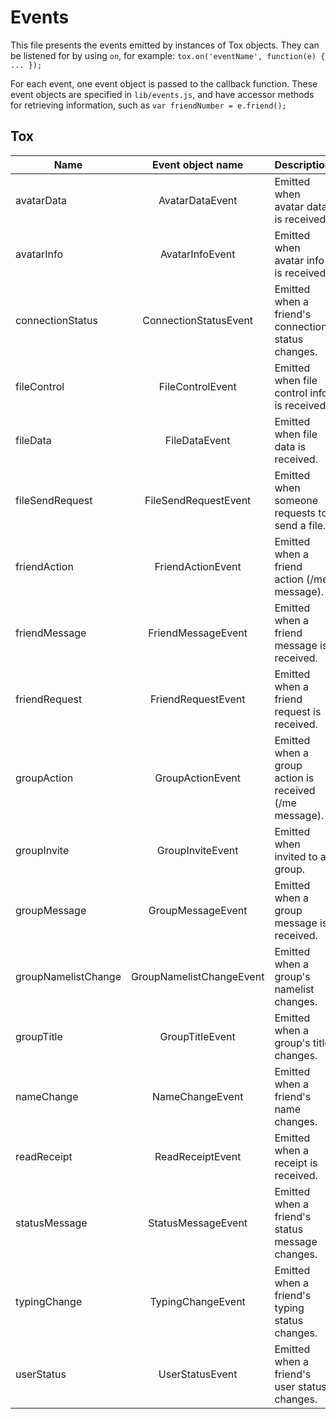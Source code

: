 Events
======

This file presents the events emitted by instances of Tox objects. They can be
listened for by using `on`, for example: `tox.on('eventName', function(e) { ... });`

For each event, one event object is passed to the callback function. These event
objects are specified in `lib/events.js`, and have accessor methods for retrieving
information, such as `var friendNumber = e.friend();`

Tox
---

Name                | Event object name        | Description
------------------- | :----------------------: | ------------------------------------------------------
avatarData          | AvatarDataEvent          | Emitted when avatar data is received.
avatarInfo          | AvatarInfoEvent          | Emitted when avatar info is received.
connectionStatus    | ConnectionStatusEvent    | Emitted when a friend's connection status changes.
fileControl         | FileControlEvent         | Emitted when file control info is received.
fileData            | FileDataEvent            | Emitted when file data is received.
fileSendRequest     | FileSendRequestEvent     | Emitted when someone requests to send a file.
friendAction        | FriendActionEvent        | Emitted when a friend action (/me message).
friendMessage       | FriendMessageEvent       | Emitted when a friend message is received.
friendRequest       | FriendRequestEvent       | Emitted when a friend request is received.
groupAction         | GroupActionEvent         | Emitted when a group action is received (/me message).
groupInvite         | GroupInviteEvent         | Emitted when invited to a group.
groupMessage        | GroupMessageEvent        | Emitted when a group message is received.
groupNamelistChange | GroupNamelistChangeEvent | Emitted when a group's namelist changes.
groupTitle          | GroupTitleEvent          | Emitted when a group's title changes.
nameChange          | NameChangeEvent          | Emitted when a friend's name changes.
readReceipt         | ReadReceiptEvent         | Emitted when a receipt is received.
statusMessage       | StatusMessageEvent       | Emitted when a friend's status message changes.
typingChange        | TypingChangeEvent        | Emitted when a friend's typing status changes.
userStatus          | UserStatusEvent          | Emitted when a friend's user status changes.

